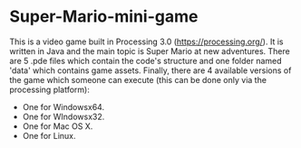 # Super-Mario-mini-game

This is a video game built in Processing 3.0 (https://processing.org/). It is written in Java and the main topic is Super Mario at new adventures.
There are 5 .pde files which contain the code's structure and one folder named 'data' which contains game assets. 
Finally, there are 4 available versions of the game which someone can execute (this can be done only via the processing platform): 
* One for Windowsx64.
* One for WIndowsx32.
* One for Mac OS X.
* One for Linux.
